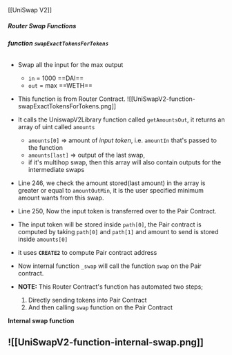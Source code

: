 [[UniSwap V2]]
##### Router Swap Functions
###### **function `swapExactTokensForTokens`** 
- Swap all the input for the max output
	- `in` = 1000 ==DAI==
	- `out` = max ==WETH==
- This function is from Router Contract.
![[UniSwapV2-function-swapExactTokensForTokens.png]]
- It calls the UniswapV2Library function called `getAmountsOut`, it returns an array of uint called `amounts`
	- `amounts[0]` => amount of *input token*, i.e. `amountIn` that's passed to the function
	- `amounts[last]` => output of the last swap,
	- if it's multihop swap, then this array will also contain outputs for the intermediate swaps

- Line 246,  we check the amount stored(last amount) in the array is greater or equal to `amountOutMin`, it is the user specified minimum amount wants from this swap.

- Line 250, Now the input token is transferred over to the Pair Contract.
- The input token will be stored inside `path[0]`, the Pair contract is computed by taking `path[0]` and `path[1]` and amount to send is stored inside `amounts[0]`
- it uses **`CREATE2`** to compute Pair contract address
- Now internal function `_swap` will call the function `swap` on the Pair contract.
- **NOTE:** This Router Contract's function has automated two steps;
	1. Directly sending tokens into Pair Contract
	2. And then calling `swap` function on the Pair Contract

**Internal swap function**

![[UniSwapV2-function-internal-swap.png]]
- 